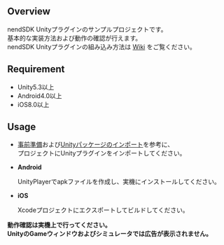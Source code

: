 ## Overview

nendSDK Unityプラグインのサンプルプロジェクトです。  
基本的な実装方法および動作の確認が行えます。  
nendSDK Unityプラグインの組み込み方法は [Wiki](https://github.com/fan-ADN/nendSDK-Unity/wiki) をご覧ください。

## Requirement

* Unity5.3以上
* Android4.0以上
* iOS8.0以上

## Usage

* [事前準備](https://github.com/fan-ADN/nendSDK-Unity/wiki/事前準備)および[Unityパッケージのインポート](https://github.com/fan-ADN/nendSDK-Unity/wiki/Unityパッケージのインポート)を参考に、  
プロジェクトにUnityプラグインをインポートしてください。

* **Android**

  UnityPlayerでapkファイルを作成し、実機にインストールしてください。  

* **iOS**

  Xcodeプロジェクトにエクスポートしてビルドしてください。  

**動作確認は実機上で行ってください。**  
**UnityのGameウィンドウおよびシミュレータでは広告が表示されません。**

